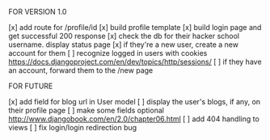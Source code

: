 FOR VERSION 1.0

[x] add route for /profile/id
[x] build profile template
[x] build login page and get successful 200 response
[x] check the db for their hacker school username. display status page
[x] if they're a new user, create a new account for them
[ ] recognize logged in users with cookies https://docs.djangoproject.com/en/dev/topics/http/sessions/
[ ] if they have an account, forward them to the /new page

FOR FUTURE

[x] add field for blog url in User model
[ ] display the user's blogs, if any, on their profile page
[ ] make some fields optional http://www.djangobook.com/en/2.0/chapter06.html
[ ] add 404 handling to views
[ ] fix login/login redirection bug